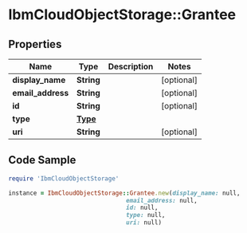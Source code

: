 # IbmCloudObjectStorage::Grantee

## Properties

Name | Type | Description | Notes
------------ | ------------- | ------------- | -------------
**display_name** | **String** |  | [optional] 
**email_address** | **String** |  | [optional] 
**id** | **String** |  | [optional] 
**type** | [**Type**](Type.md) |  | 
**uri** | **String** |  | [optional] 

## Code Sample

```ruby
require 'IbmCloudObjectStorage'

instance = IbmCloudObjectStorage::Grantee.new(display_name: null,
                                 email_address: null,
                                 id: null,
                                 type: null,
                                 uri: null)
```



